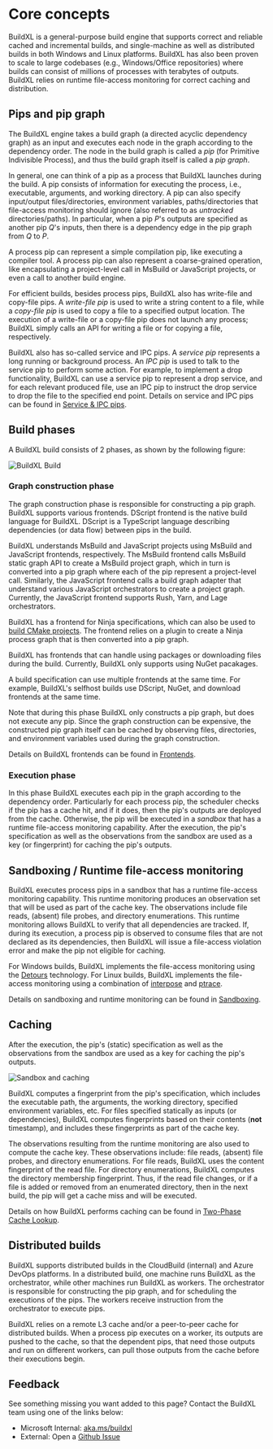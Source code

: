 # Core concepts

BuildXL is a general-purpose build engine that supports correct and reliable cached and incremental builds, and
single-machine as well as distributed builds in both Windows and Linux platforms. BuildXL has also been proven to
scale to large codebases (e.g., Windows/Office repositories) where builds can consist of millions of processes with 
terabytes of outputs. BuildXL relies on runtime file-access monitoring for correct caching and distribution.

## Pips and pip graph

The BuildXL engine takes a build graph (a directed acyclic dependency graph) as an input and executes
each node in the graph according to the dependency order. The node in the build graph is called a *pip* (for Primitive 
Indivisible Process), and thus the build graph itself is called a *pip graph*.

In general, one can think of a pip as a process that BuildXL launches during the build. A pip consists of
information for executing the process, i.e., executable, arguments, and working directory. A pip can also specify
input/output files/directories, environment variables, paths/directories that file-access monitoring should ignore (also
referred to as *untracked* directories/paths). In particular, when a pip *P*'s outputs are specified as another
pip *Q*'s inputs, then there is a dependency edge in the pip graph from *Q* to *P*.

A process pip can represent a simple compilation pip, like executing a compiler tool. A process pip can also represent
a coarse-grained operation, like encapsulating a project-level call in MsBuild or JavaScript projects, or even
a call to another build engine.

For efficient builds, besides process pips, BuildXL also has write-file and copy-file pips. A *write-file pip* is used
to write a string content to a file, while a *copy-file pip* is used to copy a file to a specified output location. The
execution of a write-file or a copy-file pip does not launch any process; BuildXL simply calls an API for writing 
a file or for copying a file, respectively.

BuildXL also has so-called service and IPC pips. A *service pip* represents a long running or background process.
An *IPC pip* is used to talk to the service pip to perform some action. For example, to implement a drop functionality,
BuildXL can use a service pip to represent a drop service, and for each relevant produced file, use an IPC pip to instruct
the drop service to drop the file to the specified end point. Details on service and IPC pips can be found in
[Service & IPC pips](./Service-Pips.md).

## Build phases

A BuildXL build consists of 2 phases, as shown by the following figure:

![BuildXL Build](./BuildXLBuild.png)

### Graph construction phase

The graph construction phase is responsible for constructing a pip graph. BuildXL supports various frontends. DScript
frontend is the native build language for BuildXL. DScript is a TypeScript language describing dependencies (or data flow)
between pips in the build. 

BuildXL understands MsBuild and JavaScript projects using MsBuild and JavaScript frontends, respectively. The MsBuild
frontend calls MsBuild static graph API to create a MsBuild project graph, which in turn is converted into a pip graph where
each of the pip represent a project-level call. Similarly, the JavaScript frontend calls a build graph adapter that
understand various JavaScript orchestrators to create a project graph. Currently, the JavaScript frontend supports
Rush, Yarn, and Lage orchestrators.

BuildXL has a frontend for Ninja specifications, which can also be used to [build CMake projects](./Frontends/cmake-builds-with-ninja.md). The frontend relies on a plugin to create a Ninja process graph that is then converted into a pip graph.

BuildXL has frontends that can handle using packages or downloading files during the build. Currently, BuildXL only supports
using NuGet pacakages.

A build specification can use multiple frontends at the same time. For example, BuildXL's selfhost builds use DScript, NuGet,
and download frontends at the same time.

Note that during this phase BuildXL only constructs a pip graph, but does not execute any pip. Since the graph construction
can be expensive, the constructed pip graph itself can be cached by observing files, directories, and environment variables
used during the graph construction. 

Details on BuildXL frontends can be found in [Frontends](./Frontends.md).

### Execution phase

In this phase BuildXL executes each pip in the graph according to the dependency order. Particularly for each process pip,
the scheduler checks if the pip has a cache hit, and if it does, then the pip's outputs are deployed from the cache.
Otherwise, the pip will be executed in a *sandbox* that has a runtime file-access monitoring capability.
After the execution, the pip's specification as well as the observations from the sandbox are used as a key (or
fingerprint) for caching the pip's outputs.

## Sandboxing / Runtime file-access monitoring

BuildXL executes process pips in a sandbox that has a runtime file-access monitoring capability. This runtime monitoring
produces an observation set that will be used as part of the cache key. The observations include file reads, (absent)
file probes, and directory enumerations. This runtime monitoring allows BuildXL to verify that all dependencies are
tracked. If, during its execution, a process pip is observed to consume files that are not declared as its dependencies,
then BuildXL will issue a file-access violation error and make the pip not eligible for caching.

For Windows builds, BuildXL implements the file-access monitoring using
the [Detours](https://www.microsoft.com/en-us/research/project/detours/) technology.
For Linux builds, BuildXL implements the file-access monitoring using a combination of
[interpose](https://www.jayconrod.com/posts/23/tutorial-function-interposition-in-linux) and
[ptrace](https://man7.org/linux/man-pages/man2/ptrace.2.html).

Details on sandboxing and runtime monitoring can be found in [Sandboxing](../Specs/Sandboxing.md).

## Caching

After the execution, the pip's (static) specification as well as the observations from the sandbox are used as a key for
caching the pip's outputs.

![Sandbox and caching](SandboxCaching.png)

BuildXL computes a fingerprint from the pip's specification, which includes the executable path, the arguments, the working
directory, specified environment variables, etc. For files specified statically as inputs (or dependencies), BuildXL
computes fingerprints based on their contents (**not** timestamp), and includes these fingerprints as part of the cache key.

The observations resulting from the runtime monitoring are also used to compute the cache key. These observations
include: file reads, (absent) file probes, and directory enumerations. For file reads, BuildXL uses the content
fingerprint of the read file. For directory enumerations, BuildXL computes the directory membership fingerprint.
Thus, if the read file changes, or if a file is added or removed from an enumerated directory, then in the next build,
the pip will get a cache miss and will be executed.

Details on how BuildXL performs caching can be found in
[Two-Phase Cache Lookup](Advanced-Features/Two-Phase-Cache-Lookup.md).

## Distributed builds

BuildXL supports distributed builds in the CloudBuild (internal) and Azure DevOps platforms. In a distributed
build, one machine runs BuildXL as the orchestrator, while other machines run BuildXL as workers. The orchestrator
is responsible for constructing the pip graph, and for scheduling the executions of the pips. The workers receive
instruction from the orchestrator to execute pips. 

BuildXL relies on a remote L3 cache and/or a peer-to-peer cache for distributed builds. When a process pip executes
on a worker, its outputs are pushed to the cache, so that the dependent pips, that need those outputs and run
on different workers, can pull those outputs from the cache before their executions begin.

## Feedback
See something missing you want added to this page? Contact the BuildXL team using one of the links below:</br>
 * Microsoft Internal: [aka.ms/buildxl](https://aka.ms/buildxl)
 * External: Open a [Github Issue](https://github.com/microsoft/BuildXL/issues/new)